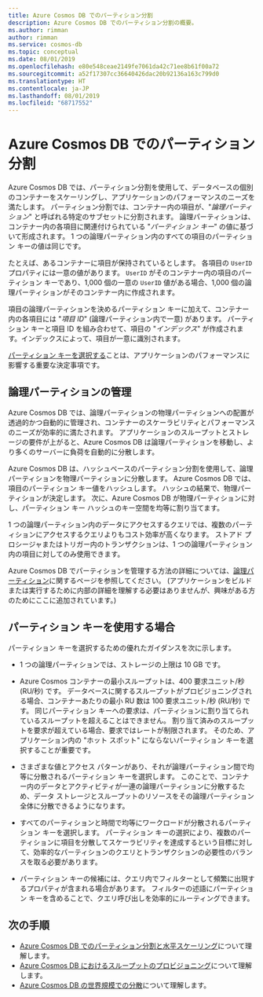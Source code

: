 ```yaml
---
title: Azure Cosmos DB でのパーティション分割
description: Azure Cosmos DB でのパーティション分割の概要。
ms.author: rimman
author: rimman
ms.service: cosmos-db
ms.topic: conceptual
ms.date: 08/01/2019
ms.openlocfilehash: e80e548ceae2149fe7061da42c71ee8b61f00a72
ms.sourcegitcommit: a52f17307cc36640426dac20b92136a163c799d0
ms.translationtype: HT
ms.contentlocale: ja-JP
ms.lasthandoff: 08/01/2019
ms.locfileid: "68717552"
---
```

# <a name="partitioning-in-azure-cosmos-db"></a>Azure Cosmos DB でのパーティション分割

Azure Cosmos DB では、パーティション分割を使用して、データベースの個別のコンテナーをスケーリングし、アプリケーションのパフォーマンスのニーズを満たします。 パーティション分割では、コンテナー内の項目が、"*論理パーティション*" と呼ばれる特定のサブセットに分割されます。 論理パーティションは、コンテナー内の各項目に関連付けられている "*パーティション キー*" の値に基づいて形成されます。 1 つの論理パーティション内のすべての項目のパーティション キーの値は同じです。

たとえば、あるコンテナーに項目が保持されているとします。 各項目の `UserID` プロパティには一意の値があります。 `UserID` がそのコンテナー内の項目のパーティション キーであり、1,000 個の一意の `UserID` 値がある場合、1,000 個の論理パーティションがそのコンテナー内に作成されます。

項目の論理パーティションを決めるパーティション キーに加えて、コンテナー内の各項目には "*項目 ID*" (論理パーティション内で一意) があります。 パーティション キーと項目 ID を組み合わせて、項目の "*インデックス*" が作成されます。インデックスによって、項目が一意に識別されます。

[パーティション キーを選択する](partitioning-overview.md#choose-partitionkey)ことは、アプリケーションのパフォーマンスに影響する重要な決定事項です。

## <a name="managing-logical-partitions"></a>論理パーティションの管理

Azure Cosmos DB では、論理パーティションの物理パーティションへの配置が透過的かつ自動的に管理され、コンテナーのスケーラビリティとパフォーマンスのニーズが効率的に満たされます。 アプリケーションのスループットとストレージの要件が上がると、Azure Cosmos DB は論理パーティションを移動し、より多くのサーバーに負荷を自動的に分散します。 

Azure Cosmos DB は、ハッシュベースのパーティション分割を使用して、論理パーティションを物理パーティションに分散します。 Azure Cosmos DB では、項目のパーティション キー値をハッシュします。 ハッシュの結果で、物理パーティションが決定します。 次に、Azure Cosmos DB が物理パーティションに対し、パーティション キー ハッシュのキー空間を均等に割り当てます。

1 つの論理パーティション内のデータにアクセスするクエリでは、複数のパーティションにアクセスするクエリよりもコスト効率が高くなります。 ストアド プロシージャまたはトリガー内のトランザクションは、1 つの論理パーティション内の項目に対してのみ使用できます。

Azure Cosmos DB でパーティションを管理する方法の詳細については、[論理パーティション](partition-data.md)に関するページを参照してください。 (アプリケーションをビルドまたは実行するために内部の詳細を理解する必要はありませんが、興味がある方のためにここに追加されています。)

## <a id="choose-partitionkey"></a>パーティション キーを使用する場合

パーティション キーを選択するための優れたガイダンスを次に示します。

* 1 つの論理パーティションでは、ストレージの上限は 10 GB です。  

* Azure Cosmos コンテナーの最小スループットは、400 要求ユニット/秒 (RU/秒) です。 データベースに関するスループットがプロビジョニングされる場合、コンテナーあたりの最小 RU 数は 100 要求ユニット/秒 (RU/秒) です。 同じパーティション キーへの要求は、パーティションに割り当てられているスループットを超えることはできません。 割り当て済みのスループットを要求が超えている場合、要求ではレートが制限されます。 そのため、アプリケーション内の "ホット スポット" にならないパーティション キーを選択することが重要です。

* さまざまな値とアクセス パターンがあり、それが論理パーティション間で均等に分散されるパーティション キーを選択します。 このことで、コンテナー内のデータとアクティビティが一連の論理パーティションに分散するため、データ ストレージとスループットのリソースをその論理パーティション全体に分散できるようになります。

* すべてのパーティションと時間で均等にワークロードが分散されるパーティション キーを選択します。 パーティション キーの選択により、複数のパーティションに項目を分散してスケーラビリティを達成するという目標に対して、効率的なパーティションのクエリとトランザクションの必要性のバランスを取る必要があります。

* パーティション キーの候補には、クエリ内でフィルターとして頻繁に出現するプロパティが含まれる場合があります。 フィルターの述語にパーティション キーを含めることで、クエリ呼び出しを効率的にルーティングできます。

## <a name="next-steps"></a>次の手順

* [Azure Cosmos DB でのパーティション分割と水平スケーリング](partition-data.md)について理解します。
* [Azure Cosmos DB におけるスループットのプロビジョニング](request-units.md)について理解します。
* [Azure Cosmos DB の世界規模での分散](distribute-data-globally.md)について理解します。
